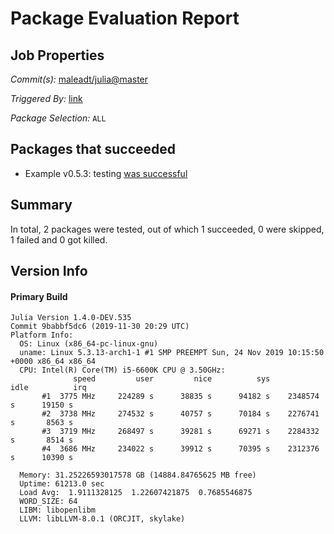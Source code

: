# Package Evaluation Report

## Job Properties

*Commit(s):* [maleadt/julia@master](https://github.com/maleadt/julia/commit/master)

*Triggered By:* [link](https://www.test.com)

*Package Selection:* `ALL`

## Packages that succeeded

- Example v0.5.3: testing [was successful](logs/Example/1.4.0-DEV-9babbf5dc6.log)

## Summary

In total, 2 packages were tested, out of which 1 succeeded, 0 were skipped, 1 failed and 0 got killed.


## Version Info

#### Primary Build

```
Julia Version 1.4.0-DEV.535
Commit 9babbf5dc6 (2019-11-30 20:29 UTC)
Platform Info:
  OS: Linux (x86_64-pc-linux-gnu)
  uname: Linux 5.3.13-arch1-1 #1 SMP PREEMPT Sun, 24 Nov 2019 10:15:50 +0000 x86_64 x86_64
  CPU: Intel(R) Core(TM) i5-6600K CPU @ 3.50GHz: 
              speed         user         nice          sys         idle          irq
       #1  3775 MHz     224289 s      38835 s      94182 s    2348574 s      19150 s
       #2  3738 MHz     274532 s      40757 s      70184 s    2276741 s       8563 s
       #3  3719 MHz     268497 s      39281 s      69271 s    2284332 s       8514 s
       #4  3686 MHz     234022 s      39912 s      70395 s    2312376 s      10390 s
       
  Memory: 31.25226593017578 GB (14884.84765625 MB free)
  Uptime: 61213.0 sec
  Load Avg:  1.9111328125  1.22607421875  0.7685546875
  WORD_SIZE: 64
  LIBM: libopenlibm
  LLVM: libLLVM-8.0.1 (ORCJIT, skylake)

```
<!-- Generated on 2019-12-03T15:04:45.202 -->
